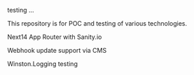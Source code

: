 testing ...

This repository is for POC and testing of various technologies.

Next14 App Router with Sanity.io

Webhook update support via CMS

Winston.Logging testing
